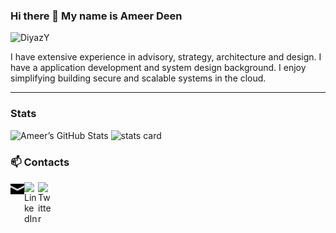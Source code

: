 ### Hi there 👋 My name is Ameer Deen

<img src="https://komarev.com/ghpvc/?username=writeameer&label=Profile%20views&color=0e75b6&style=flat" alt="DiyazY" />  

I have extensive experience in advisory, strategy, architecture and design. I have a application development and system design background.  I enjoy simplifying building secure and scalable systems in the cloud.

--- 


### Stats
<img alt="Ameer’s GitHub Stats" src="https://github-readme-stats.vercel.app/api?username=writeameer&show_icons=true&hide-border=true"/>
<img alt="stats card" src="https://github-readme-streak-stats.herokuapp.com/?user=writeameer">  


### 📫 Contacts

[<img align="left" alt="email" width="22px" src="https://raw.githubusercontent.com/iconic/open-iconic/master/svg/envelope-closed.svg" />][mail]
[<img align="left" alt="LinkedIn" width="22px" src="https://cdn.jsdelivr.net/npm/simple-icons@v3/icons/linkedin.svg" />][linkedin]
[<img align="left" alt="Twitter" width="22px" src="https://cdn.jsdelivr.net/npm/simple-icons@v3/icons/twitter.svg" />][twitter]

[mail]: ameer.deen@katasec.com
[linkedin]: https://www.linkedin.com/in/ameerdeen/
[twitter]: https://twitter.com/writeameer
